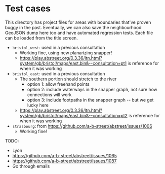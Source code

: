 # Test cases

This directory has project files for areas with boundaries that've proven buggy in the past. Eventually, we can also save the neighbourhood GeoJSON dump here too and have automated regression tests. Each file can be loaded from the title screen.

- `bristol_west`: used in a previous consultation
  - Working fine, using new planarizing snapper!
  - <https://play.abstreet.org/0.3.36/ltn.html?system/gb/bristol/maps/east.bin&--consultation=pt1> is reference for when it was working
- `bristol_east`: used in a previous consultation
  - The southern portion should stretch to the river
    - option 1: allow freehand points
    - option 2: include waterways in the snapper graph, not sure how connections will work
    - option 3: include footpaths in the snapper graph -- but we get lucky here
  - <https://play.abstreet.org/0.3.36/ltn.html?system/gb/bristol/maps/east.bin&--consultation=pt2> is reference for when it was working
- `strasbourg`: from <https://github.com/a-b-street/abstreet/issues/1006>
  - Working fine!

TODO:
- Lyon
- https://github.com/a-b-street/abstreet/issues/1065
- https://github.com/a-b-street/abstreet/issues/1087
- Go through emails
